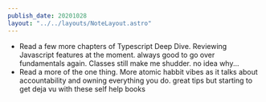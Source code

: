 ```yaml
---
publish_date: 20201028
layout: "../../layouts/NoteLayout.astro"
---
```

- Read a few more chapters of Typescript Deep Dive. Reviewing Javascript features at the moment. always good to go over fundamentals again. Classes still make me shudder. no idea why...
- Read a more of the one thing. More atomic habbit vibes as it talks about accountability and owning everything you do. great tips but starting to get deja vu with these self help books
